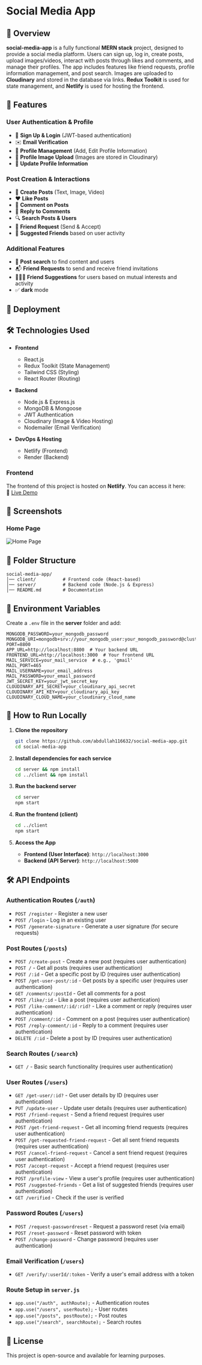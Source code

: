 # Social Media App

## 📌 Overview
**social-media-app** is a fully functional **MERN stack** project, designed to provide a social media platform. Users can sign up, log in, create posts, upload images/videos, interact with posts through likes and comments, and manage their profiles. The app includes features like friend requests, profile information management, and post search. Images are uploaded to **Cloudinary** and stored in the database via links. **Redux Toolkit** is used for state management, and **Netlify** is used for hosting the frontend.

## 🚀 Features
### **User Authentication & Profile**
- 🔑 **Sign Up & Login** (JWT-based authentication)  
- ✉️ **Email Verification**  
- 👤 **Profile Management** (Add, Edit Profile Information)  
- 📸 **Profile Image Upload** (Images are stored in Cloudinary)  
- 🔄 **Update Profile Information**  

### **Post Creation & Interactions**
- 📝 **Create Posts** (Text, Image, Video)  
- ❤️ **Like Posts**  
- 💬 **Comment on Posts**  
- 🔁 **Reply to Comments**  
- 🔍 **Search Posts & Users**  
- 👥 **Friend Request** (Send & Accept)  
- 👥 **Suggested Friends** based on user activity

### **Additional Features**
- 🎯 **Post search** to find content and users  
- 📬 **Friend Requests** to send and receive friend invitations  
- 🧑‍🤝‍🧑 **Friend Suggestions** for users based on mutual interests and activity
- ✅  **dark** mode


## 🚀 Deployment


## 🛠️ Technologies Used
- **Frontend**  
  - React.js  
  - Redux Toolkit (State Management)  
  - Tailwind CSS (Styling)  
  - React Router (Routing)  

- **Backend**  
  - Node.js & Express.js  
  - MongoDB & Mongoose  
  - JWT Authentication  
  - Cloudinary (Image & Video Hosting)  
  - Nodemailer (Email Verification)  

- **DevOps & Hosting**  
  - Netlify (Frontend)  
  - Render (Backend)

  
### **Frontend**
The frontend of this project is hosted on **Netlify**. You can access it here:  
🔗 [Live Demo](https://rvibe.netlify.app/)

## 📸 Screenshots

###  Home Page
![Home Page](https://res.cloudinary.com/dp0zdj77w/image/upload/v1742369086/forReadme/Screenshot_2025-03-19_132426_lh3zh7.png)

## 📂 Folder Structure
```
social-media-app/
│── client/          # Frontend code (React-based)
│── server/          # Backend code (Node.js & Express)
│── README.md        # Documentation
```

## 🔑 Environment Variables
Create a `.env` file in the **server** folder and add:

```
MONGODB_PASSWORD=your_mongodb_password
MONGODB_URI=mongodb+srv://your_mongodb_user:your_mongodb_password@cluster0.mongodb.net/your_database_name
PORT=8800
APP_URL=http://localhost:8800  # Your backend URL
FRONTEND_URL=http://localhost:3000  # Your frontend URL
MAIL_SERVICE=your_mail_service  # e.g., 'gmail'
MAIL_PORT=465
MAIL_USERNAME=your_email_address
MAIL_PASSWORD=your_email_password
JWT_SECRET_KEY=your_jwt_secret_key
CLOUDINARY_API_SECRET=your_cloudinary_api_secret
CLOUDINARY_API_KEY=your_cloudinary_api_key
CLOUDINARY_CLOUD_NAME=your_cloudinary_cloud_name
```

## 🚀 How to Run Locally
1. **Clone the repository**
   ```sh
   git clone https://github.com/abdullah116632/social-media-app.git
   cd social-media-app
   ```

2. **Install dependencies for each service**
   ```sh
   cd server && npm install
   cd ../client && npm install
   ```

3. **Run the backend server**
   ```sh
   cd server
   npm start
   ```

4. **Run the frontend (client)**
   ```sh
   cd ../client
   npm start
   ```

5. **Access the App**
   - **Frontend (User Interface)**: `http://localhost:3000`
   - **Backend (API Server)**: `http://localhost:5000`

## 🛠️ API Endpoints

### Authentication Routes (`/auth`)
- `POST /register` - Register a new user
- `POST /login` - Log in an existing user
- `POST /generate-signature` - Generate a user signature (for secure requests)

### Post Routes (`/posts`)
- `POST /create-post` - Create a new post (requires user authentication)
- `POST /` - Get all posts (requires user authentication)
- `POST /:id` - Get a specific post by ID (requires user authentication)
- `POST /get-user-post/:id` - Get posts by a specific user (requires user authentication)
- `GET /comments/:postId` - Get all comments for a post
- `POST /like/:id` - Like a post (requires user authentication)
- `POST /like-comment/:id/:rid?` - Like a comment or reply (requires user authentication)
- `POST /comment/:id` - Comment on a post (requires user authentication)
- `POST /reply-comment/:id` - Reply to a comment (requires user authentication)
- `DELETE /:id` - Delete a post by ID (requires user authentication)

### Search Routes (`/search`)
- `GET /` - Basic search functionality (requires user authentication)

### User Routes (`/users`)
- `GET /get-user/:id?` - Get user details by ID (requires user authentication)
- `PUT /update-user` - Update user details (requires user authentication)
- `POST /friend-request` - Send a friend request (requires user authentication)
- `POST /get-friend-request` - Get all incoming friend requests (requires user authentication)
- `POST /get-requested-friend-request` - Get all sent friend requests (requires user authentication)
- `POST /cancel-friend-request` - Cancel a sent friend request (requires user authentication)
- `POST /accept-request` - Accept a friend request (requires user authentication)
- `POST /profile-view` - View a user's profile (requires user authentication)
- `POST /suggested-friends` - Get a list of suggested friends (requires user authentication)
- `GET /verified` - Check if the user is verified

### Password Routes (`/users`)
- `POST /request-passwordreset` - Request a password reset (via email)
- `POST /reset-password` - Reset password with token
- `POST /change-password` - Change password (requires user authentication)

### Email Verification (`/users`)
- `GET /verify/:userId/:token` - Verify a user's email address with a token

### Route Setup in `server.js`
- `app.use("/auth", authRoute);` - Authentication routes
- `app.use("/users", userRoute);` - User routes
- `app.use("/posts", postRoute);` - Post routes
- `app.use("/search", searchRoute);` - Search routes


## 📜 License
This project is open-source and available for learning purposes.

